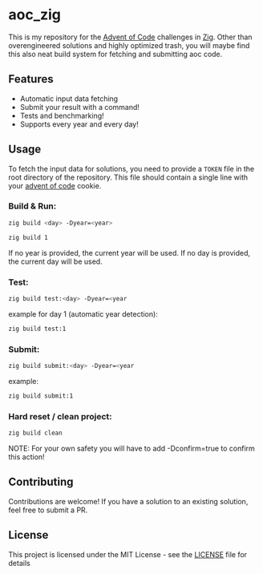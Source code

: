 # aoc_zig

This is my repository for the [Advent of Code](https://adventofcode.com/) challenges in [Zig](https://ziglang.org/).
Other than overengineered solutions and highly optimized trash,
you will maybe find this also neat build system for fetching and submitting aoc code.
## Features
- Automatic input data fetching
- Submit your result with a command!
- Tests and benchmarking!
- Supports every year and every day!
## Usage

To fetch the input data for solutions, you need to provide a `TOKEN` file in the root directory of the repository. This file should contain a single line with your [advent of code](https://adventofcode.com/) cookie.

### Build & Run:
```bash
zig build <day> -Dyear=<year>
```
```bash
zig build 1
```
If no year is provided, the current year will be used.
If no day is provided, the current day will be used.
### Test:
```bash
zig build test:<day> -Dyear=<year
```
example for day 1 (automatic year detection):
```bash
zig build test:1
```
### Submit:
```bash
zig build submit:<day> -Dyear=<year
```
example:
```bash
zig build submit:1
```
### Hard reset / clean project:
```bash
zig build clean
```
NOTE: For your own safety you will have to add -Dconfirm=true to confirm this action!
## Contributing

Contributions are welcome!
If you have a solution to an existing solution,
feel free to submit a PR.

## License

This project is licensed under the MIT License - see the [LICENSE](./LICENSE) file for details